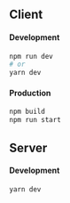 ## Client

#### Development

```bash
npm run dev
# or
yarn dev
```

#### Production

```bash
npm build
npm run start
```

## Server

#### Development

```bash
yarn dev
```
